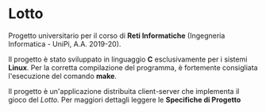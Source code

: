 # Lotto
Progetto universitario per il corso di **Reti Informatiche** (Ingegneria Informatica - UniPi, A.A. 2019-20).

Il progetto è stato sviluppato in linguaggio **C** esclusivamente per i sistemi **Linux**.
Per la corretta compilazione del programma, è fortemente consigliata l'esecuzione del comando **make**.

Il progetto è un'applicazione distribuita client-server che implementa il gioco del *Lotto*. Per maggiori dettagli leggere le **Specifiche di Progetto**
